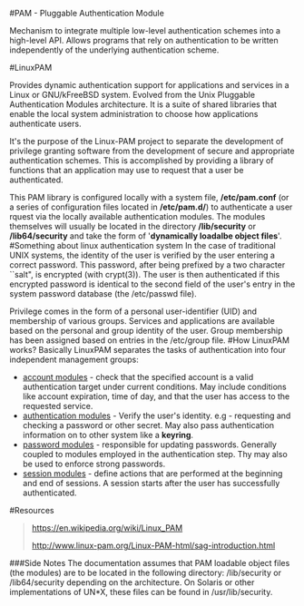 #PAM - Pluggable Authentication Module

Mechanism to integrate multiple low-level authentication schemes into a high-level API. Allows programs that rely on authentication to be written independently of the underlying authentication scheme.

#LinuxPAM

Provides dynamic authentication support for applications and services in a Linux or GNU/kFreeBSD system. Evolved from the Unix Pluggable Authentication Modules architecture. 
It is a suite of shared libraries that enable the local system administration to choose how applications authenticate users.

It's the purpose of the Linux-PAM project to separate the development of privilege granting software from the development of secure and appropriate authentication schemes. This is accomplished by providing a library of functions that an application may use to request that a user be authenticated. 

This PAM library is configured locally with a system file, **/etc/pam.conf** (or a series of configuration files located in **/etc/pam.d/**) to authenticate a user rquest via the locally available authentication modules. The modules themselves will usually be located in the directory **/lib/security** or **/lib64/security** and take the form of '**dynamically loadalbe object files**'. 
#Something about linux authentication system
In the case of traditional UNIX systems, the identity of the user is verified by the user entering a correct password. This password, after being prefixed by a two character ``salt", is encrypted (with crypt(3)). The user is then authenticated if this encrypted password is identical to the second field of the user's entry in the system password database (the /etc/passwd file). 

Privilege comes in the form of a personal user-identifier (UID) and membership of various groups. Services and applications are available based on the personal and group identity of the user. Group membership has been assigned based on entries in the /etc/group file. 
#How LinuxPAM works?
Basically LinuxPAM separates the tasks of authentication into four independent management groups:

* <u>account modules</u> - check that the specified account is a valid authentication target under current conditions. May include conditions like account expiration, time of day, and that the user has access to the requested service. 
* <u>authentication modules</u> - Verify the user's identity. e.g - requesting and checking a password or other secret. May also pass authentication information on to other system like a **keyring**.
* <u>password modules</u> - responsible for updating passwords. Generally coupled to modules employed in the authentication step. Thy may also be used to enforce strong passwords. 
* <u>session modules</u> - define actions that are performed at the beginning and end of sessions. A session starts after the user has successfully authenticated. 


#Resources
> https://en.wikipedia.org/wiki/Linux_PAM
> 
> http://www.linux-pam.org/Linux-PAM-html/sag-introduction.html
> 
> 

###Side Notes
The documentation assumes that PAM loadable object files (the modules) are to be located in the following directory: /lib/security or /lib64/security depending on the architecture. On Solaris or other implementations of UN*X, these files can be found in /usr/lib/security.